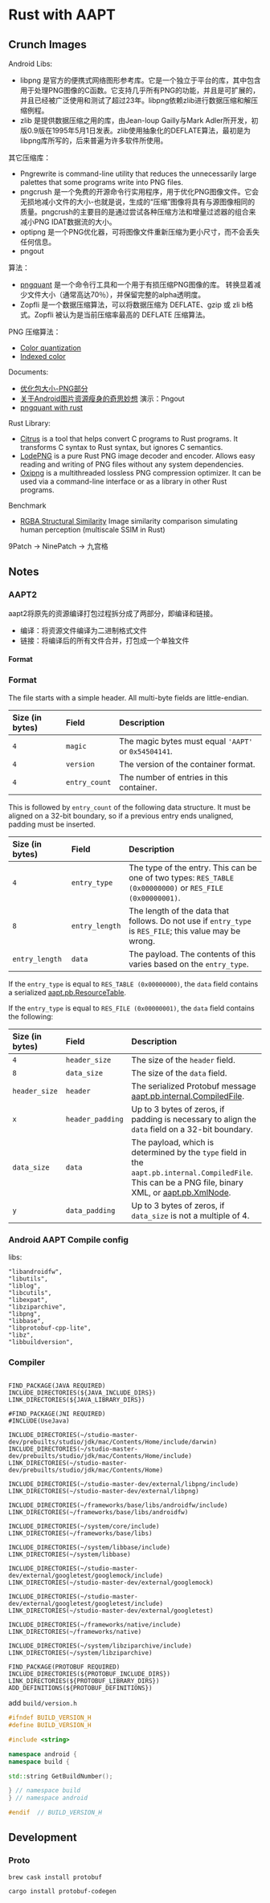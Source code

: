 # Rust with AAPT

## Crunch Images

Android Libs:

 - libpng 是官方的便携式网络图形参考库。它是一个独立于平台的库，其中包含用于处理PNG图像的C函数。它支持几乎所有PNG的功能，并且是可扩展的，并且已经被广泛使用和测试了超过23年。libpng依赖zlib进行数据压缩和解压缩例程。
 - zlib 是提供数据压缩之用的库，由Jean-loup Gailly与Mark Adler所开发，初版0.9版在1995年5月1日发表。zlib使用抽象化的DEFLATE算法，最初是为libpng库所写的，后来普遍为许多软件所使用。
 
其它压缩库：

 - Pngrewrite is command-line utility that reduces the unnecessarily large palettes that some programs write into PNG files. 
 - pngcrush 是一个免费的开源命令行实用程序，用于优化PNG图像文件。它会无损地减小文件的大小-也就是说，生成的“压缩”图像将具有与源图像相同的质量。pngcrush的主要目的是通过尝试各种压缩方法和增量过滤器的组合来减小PNG IDAT数据流的大小。
 - optipng 是一个PNG优化器，可将图像文件重新压缩为更小尺寸，而不会丢失任何信息。
 - pngout
 
算法：

 - [pngquant](https://pngquant.org/) 是一个命令行工具和一个用于有损压缩PNG图像的库。 转换显着减少文件大小（通常高达70％），并保留完整的alpha透明度。 
 - Zopfli 是一个数据压缩算法，可以将数据压缩为 DEFLATE、gzip 或 zli b格式。Zopfli 被认为是当前压缩率最高的 DEFLATE 压缩算法。
 
PNG 压缩算法：

 - [Color quantization](https://en.wikipedia.org/wiki/Color_quantization)
 - [Indexed color](https://en.wikipedia.org/wiki/Indexed_color) 
 
Documents:

 - [优化包大小-PNG部分](https://juejin.im/post/5de77f37e51d45583317d73a)
 - [关于Android图片资源瘦身的奇思妙想](https://cloud.tencent.com/developer/article/1004331) 演示：Pngout
 - [pngquant with rust](https://pngquant.org/install.html)

Rust Library:

 - [Citrus](https://gitlab.com/citrus-rs/citrus)  is a tool that helps convert C programs to Rust programs. It transforms C syntax to Rust syntax, but ignores C semantics.
 - [LodePNG](https://github.com/kornelski/lodepng-rust)  is a pure Rust PNG image decoder and encoder. Allows easy reading and writing of PNG files without any system dependencies.
 - [Oxipng](https://github.com/shssoichiro/oxipng) is a multithreaded lossless PNG compression optimizer. It can be used via a command-line interface or as a library in other Rust programs.
 
Benchmark

 - [RGBA Structural Similarity](https://github.com/kornelski/dssim)  Image similarity comparison simulating human perception (multiscale SSIM in Rust) 
 
9Patch -> NinePatch -> 九宫格

## Notes

### AAPT2

aapt2将原先的资源编译打包过程拆分成了两部分，即编译和链接。

 - 编译：将资源文件编译为二进制格式文件
 - 链接：将编译后的所有文件合并，打包成一个单独文件

#### Format


### Format
The file starts with a simple header. All multi-byte fields are little-endian.

| Size (in bytes) | Field         | Description                                          |
|:----------------|:--------------|:-----------------------------------------------------|
| `4`             | `magic`       | The magic bytes must equal `'AAPT'` or `0x54504141`. |
| `4`             | `version`     | The version of the container format.                 |
| `4`             | `entry_count` | The number of entries in this container.             |

This is followed by `entry_count` of the following data structure. It must be aligned on a 32-bit
boundary, so if a previous entry ends unaligned, padding must be inserted.

| Size (in bytes) | Field          | Description                                                                                               |
|:----------------|:---------------|:----------------------------------------------------------------------------------------------------------|
| `4`             | `entry_type`   | The type of the entry. This can be one of two types: `RES_TABLE (0x00000000)` or `RES_FILE (0x00000001)`. |
| `8`             | `entry_length` | The length of the data that follows.  Do not use if `entry_type` is `RES_FILE`; this value may be wrong.  |
| `entry_length`  | `data`         | The payload. The contents of this varies based on the `entry_type`.                                       |

If the `entry_type` is equal to `RES_TABLE (0x00000000)`, the `data` field contains a serialized
[aapt.pb.ResourceTable](Resources.proto).

If the `entry_type` is equal to `RES_FILE (0x00000001)`, the `data` field contains the following:


| Size (in bytes) | Field            | Description                                                                                               |
|:----------------|:-----------------|:----------------------------------------------------------------------------------------------------------|
| `4`             | `header_size`    | The size of the `header` field.                                                                           |
| `8`             | `data_size`      | The size of the `data` field.                                                                             |
| `header_size`   | `header`         | The serialized Protobuf message [aapt.pb.internal.CompiledFile](ResourcesInternal.proto).                 |
| `x`             | `header_padding` | Up to 3 bytes of zeros, if padding is necessary to align the `data` field on a 32-bit boundary.           |
| `data_size`     | `data`           | The payload, which is determined by the `type` field in the `aapt.pb.internal.CompiledFile`. This can be a PNG file, binary XML, or [aapt.pb.XmlNode](Resources.proto). |
| `y`             | `data_padding`   | Up to 3 bytes of zeros, if `data_size` is not a multiple of 4.                                            |


### Android AAPT Compile config

libs:

```
"libandroidfw",
"libutils",
"liblog",
"libcutils",
"libexpat",
"libziparchive",
"libpng",
"libbase",
"libprotobuf-cpp-lite",
"libz",
"libbuildversion",
```

### Compiler

```

FIND_PACKAGE(JAVA REQUIRED)
INCLUDE_DIRECTORIES(${JAVA_INCLUDE_DIRS})
LINK_DIRECTORIES(${JAVA_LIBRARY_DIRS})

#FIND_PACKAGE(JNI REQUIRED)
#INCLUDE(UseJava)

INCLUDE_DIRECTORIES(~/studio-master-dev/prebuilts/studio/jdk/mac/Contents/Home/include/darwin)
INCLUDE_DIRECTORIES(~/studio-master-dev/prebuilts/studio/jdk/mac/Contents/Home/include)
LINK_DIRECTORIES(~/studio-master-dev/prebuilts/studio/jdk/mac/Contents/Home)

INCLUDE_DIRECTORIES(~/studio-master-dev/external/libpng/include)
LINK_DIRECTORIES(~/studio-master-dev/external/libpng)

INCLUDE_DIRECTORIES(~/frameworks/base/libs/androidfw/include)
LINK_DIRECTORIES(~/frameworks/base/libs/androidfw)

INCLUDE_DIRECTORIES(~/system/core/include)
LINK_DIRECTORIES(~/frameworks/base/libs)

INCLUDE_DIRECTORIES(~/system/libbase/include)
LINK_DIRECTORIES(~/system/libbase)

INCLUDE_DIRECTORIES(~/studio-master-dev/external/googletest/googlemock/include)
LINK_DIRECTORIES(~/studio-master-dev/external/googlemock)

INCLUDE_DIRECTORIES(~/studio-master-dev/external/googletest/googletest/include)
LINK_DIRECTORIES(~/studio-master-dev/external/googletest)

INCLUDE_DIRECTORIES(~/frameworks/native/include)
LINK_DIRECTORIES(~/frameworks/native)

INCLUDE_DIRECTORIES(~/system/libziparchive/include)
LINK_DIRECTORIES(~/system/libziparchive)

FIND_PACKAGE(PROTOBUF REQUIRED)
INCLUDE_DIRECTORIES(${PROTOBUF_INCLUDE_DIRS})
LINK_DIRECTORIES(${PROTOBUF_LIBRARY_DIRS})
ADD_DEFINITIONS(${PROTOBUF_DEFINITIONS})
```

add `build/version.h`

```c++
#ifndef BUILD_VERSION_H
#define BUILD_VERSION_H

#include <string>

namespace android {
namespace build {

std::string GetBuildNumber();

} // namespace build
} // namespace android

#endif  // BUILD_VERSION_H
```

## Development

### Proto

```
brew cask install protobuf
```


```bash
cargo install protobuf-codegen
```

